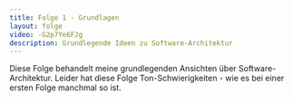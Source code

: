 ```yaml
---
title: Folge 1 - Grundlagen
layout: folge
video: -G2p7Ye6FJg
description: Grundlegende Ideen zu Software-Architektur
---
```


Diese Folge behandelt meine grundlegenden Ansichten über
Software-Architektur. Leider hat diese Folge Ton-Schwierigkeiten - wie
es bei einer ersten Folge manchmal so ist.

